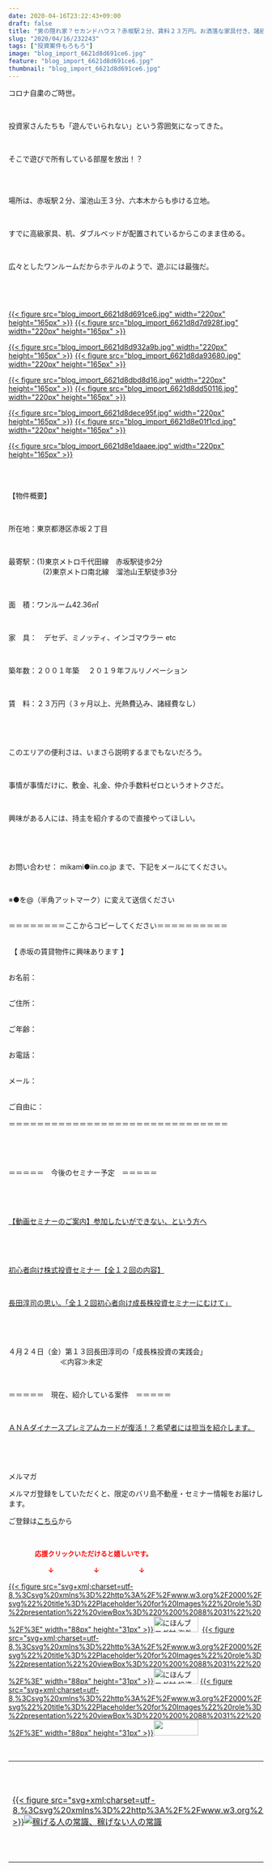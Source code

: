 ```yaml
---
date: 2020-04-16T23:22:43+09:00
draft: false
title: "男の隠れ家？セカンドハウス？赤坂駅２分、賃料２３万円。お洒落な家具付き、諸経費ゼロ"
slug: "2020/04/16/232243"
tags: ["投資案件もろもろ"]
image: "blog_import_6621d8d691ce6.jpg"
feature: "blog_import_6621d8d691ce6.jpg"
thumbnail: "blog_import_6621d8d691ce6.jpg"
---
```

<p>コロナ自粛のご時世。</p><p> </p><p>投資家さんたちも「遊んでいられない」という雰囲気になってきた。</p><p> </p><p>そこで遊びで所有している部屋を放出！？</p><p> </p><p><br/>場所は、赤坂駅２分、溜池山王３分、六本木からも歩ける立地。</p><p> </p><p>すでに高級家具、机、ダブルベッドが配置されているからこのまま住める。</p><p> </p><p>広々としたワンルームだからホテルのようで、遊ぶには最強だ。</p><p> </p><p> </p><p><a href="blog_import_6621d8d691ce6.jpg">{{< figure src="blog_import_6621d8d691ce6.jpg" width="220px" height="165px" >}}</a> <a href="blog_import_6621d8d7d928f.jpg">{{< figure src="blog_import_6621d8d7d928f.jpg" width="220px" height="165px" >}}</a></p><p><a href="blog_import_6621d8d932a9b.jpg">{{< figure src="blog_import_6621d8d932a9b.jpg" width="220px" height="165px" >}}</a> <a href="blog_import_6621d8da93680.jpg">{{< figure src="blog_import_6621d8da93680.jpg" width="220px" height="165px" >}}</a></p><p><a href="blog_import_6621d8dbd8d16.jpg">{{< figure src="blog_import_6621d8dbd8d16.jpg" width="220px" height="165px" >}}</a> <a href="blog_import_6621d8dd50116.jpg">{{< figure src="blog_import_6621d8dd50116.jpg" width="220px" height="165px" >}}</a></p><p><a href="blog_import_6621d8dece95f.jpg">{{< figure src="blog_import_6621d8dece95f.jpg" width="220px" height="165px" >}}</a> <a href="blog_import_6621d8e01f1cd.jpg">{{< figure src="blog_import_6621d8e01f1cd.jpg" width="220px" height="165px" >}}</a></p><p><a href="blog_import_6621d8e1daaee.jpg">{{< figure src="blog_import_6621d8e1daaee.jpg" width="220px" height="165px" >}}</a></p><p> </p><p><br/>【物件概要】</p><p> </p><p>所在地：東京都港区赤坂２丁目</p><p> </p><p>最寄駅：(1)東京メトロ千代田線　赤坂駅徒歩2分<br/>   　　　　(2)東京メトロ南北線　溜池山王駅徒歩3分</p><p> </p><p>面　積：ワンルーム42.36㎡</p><p> </p><p>家　具：　デセデ、ミノッティ、インゴマウラー etc</p><p> </p><p>築年数：２００１年築　 ２０１９年フルリノベーション</p><p> </p><p>賃　料：２３万円（３ヶ月以上、光熱費込み、諸経費なし）</p><p> </p><p> </p><p>このエリアの便利さは、いまさら説明するまでもないだろう。</p><p> </p><p>事情が事情だけに、敷金、礼金、仲介手数料ゼロというオトクさだ。</p><p> </p><p>興味がある人には、持主を紹介するので直接やってほしい。</p><p> </p><p> </p><p>お問い合わせ： mikami●iin.co.jp まで、下記をメールにてください。</p><p> </p><p>※●を@（半角アットマーク）に変えて送信ください</p><p><br/>＝＝＝＝＝＝＝＝ここからコピーしてください＝＝＝＝＝＝＝＝＝＝</p><p><br/> 【 赤坂の賃貸物件に興味あります 】</p><p><br/>お名前：</p><p><br/>ご住所：</p><p><br/>ご年齢：</p><p><br/>お電話：</p><p><br/>メール：</p><p><br/>ご自由に：</p><p>＝＝＝＝＝＝＝＝＝＝＝＝＝＝＝＝＝＝＝＝＝＝＝＝＝＝＝＝＝＝＝</p><p> </p><p> </p><p>＝＝＝＝＝　今後のセミナー予定　＝＝＝＝＝</p><p> </p><p> </p><p><a href="https://ameblo.jp/baliclub/entry-12567802403.html" target="_blank">【動画セミナーのご案内】参加したいができない、という方へ</a></p><p> </p><p> </p><p><a href="https://ameblo.jp/baliclub/entry-12526587328.html" target="_blank">初心者向け株式投資セミナー【全１２回の内容】</a></p><p> </p><p><a href="https://ameblo.jp/baliclub/entry-12526985641.html" target="_blank">長田淳司の思い。「全１２回初心者向け成長株投資セミナーにむけて」</a></p><p> </p><p> </p><p>４月２４日（金）第１３回長田淳司の「成長株投資の実践会」<br/> 　　　　　　　≪内容≫未定</p><p> </p><p>＝＝＝＝＝　現在、紹介している案件　＝＝＝＝＝</p><p> </p><p><a href="https://ameblo.jp/baliclub/entry-12529998383.html" target="_blank">ＡＮＡダイナースプレミアムカードが復活！？希望者には担当を紹介します。</a></p><p> </p><p> </p><p>メルマガ</p><p>メルマガ登録をしていただくと、限定のバリ島不動産・セミナー情報をお届けします。</p><p>ご登録は<a href="f9eeVI" target="_blank">こちら</a>から</p><p> </p><p><font color="#ff0000" size="2"><strong>　　　　応援クリックいただけると嬉しいです。</strong></font></p><p><font color="#ff0000" size="2"><strong>　　　　　　↓　　　　　　↓　　　　　　↓</strong></font></p><p><a href="ranking.html?p_cid=01260127" id="&amp;blogmura_banner">{{< figure src="svg+xml;charset=utf-8,%3Csvg%20xmlns%3D%22http%3A%2F%2Fwww.w3.org%2F2000%2Fsvg%22%20title%3D%22Placeholder%20for%20Images%22%20role%3D%22presentation%22%20viewBox%3D%220%200%2088%2031%22%20%2F%3E" width="88px" height="31px" >}}<noscript><img alt="にほんブログ村 海外生活ブログ バリ島情報へ" border="0" height="31" src="//overseas.blogmura.com/bali/img/bali88_31.gif" width="88"></noscript></a>  <a href="ranking.html?p_cid=01260127" id="&amp;blogmura_banner">{{< figure src="svg+xml;charset=utf-8,%3Csvg%20xmlns%3D%22http%3A%2F%2Fwww.w3.org%2F2000%2Fsvg%22%20title%3D%22Placeholder%20for%20Images%22%20role%3D%22presentation%22%20viewBox%3D%220%200%2088%2031%22%20%2F%3E" width="88px" height="31px" >}}<noscript><img alt="にほんブログ村 投資ブログ 不動産投資へ" border="0" height="31" src="//investment.blogmura.com/hudousantoushi/img/hudousantoushi88_31.gif" width="88"></noscript></a> <a href="link.php?1804582" title="人気ブログランキングへ">{{< figure src="svg+xml;charset=utf-8,%3Csvg%20xmlns%3D%22http%3A%2F%2Fwww.w3.org%2F2000%2Fsvg%22%20title%3D%22Placeholder%20for%20Images%22%20role%3D%22presentation%22%20viewBox%3D%220%200%2088%2031%22%20%2F%3E" width="88px" height="31px" >}}<noscript><img border="0" height="31" src="https://blog.with2.net/img/banner/banner_22.gif" width="88"></noscript></a></p><p> </p><table border="0" cellpadding="0" cellspacing="0" width="100%">	<tbody width="100%">		<tr>			<td aligin="center" width="95"><a alt0="AmebaAffiliate" alt1="稼げる人の常識、稼げない人の常識" alt2="Amazon" alt3="https://images-fe.ssl-images-amazon.com/images/I/51Ft8zEBpkL._SL160_.jpg" alt4="1" href="4802110227?SubscriptionId=AKIAJLD6FH2TADXIQKDQ&amp;tag=amebablog-a2371184-22&amp;linkCode=xm2&amp;camp=2025&amp;creative=165953&amp;creativeASIN=4802110227" target="_blank">{{< figure src="svg+xml;charset=utf-8,%3Csvg%20xmlns%3D%22http%3A%2F%2Fwww.w3.org%2F2000%2Fsvg%22%20title%3D%22Placeholder%20for%20Images%22%20role%3D%22presentation%22%20viewBox%3D%220%200%201%201%22%20%2F%3E"  >}}<noscript><img alt="稼げる人の常識、稼げない人の常識" border="0" data-img="affiliate" src="https://images-fe.ssl-images-amazon.com/images/I/51Ft8zEBpkL._SL160_.jpg"></noscript></a></td>			<td><a alt0="AmebaAffiliate" alt1="稼げる人の常識、稼げない人の常識" alt2="Amazon" alt3="https://images-fe.ssl-images-amazon.com/images/I/51Ft8zEBpkL._SL160_.jpg" alt4="1" href="4802110227?SubscriptionId=AKIAJLD6FH2TADXIQKDQ&amp;tag=amebablog-a2371184-22&amp;linkCode=xm2&amp;camp=2025&amp;creative=165953&amp;creativeASIN=4802110227" target="_blank">稼げる人の常識、稼げない人の常識</a></td>		</tr>	</tbody></table>

